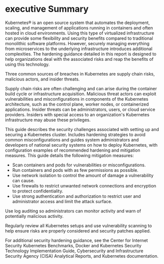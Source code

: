 # executive Summary

Kubernetes® is an open source system that automates the deployment, scaling, and management of applications running in containers and often hosted in cloud environments. Using this type of virtualized infrastructure can provide some flexibility and security benefits compared to traditional monolithic software platforms. However, securely managing everything from microservices to the underlying infrastructure introduces additional complexities. The hardening guidance detailed in this report is designed to help organizations deal with the associated risks and reap the benefits of using this technology.

Three common sources of breaches in Kubernetes are supply chain risks, malicious actors, and insider threats.

Supply chain risks are often challenging and can arise during the container build cycle or infrastructure acquisition. Malicious threat actors can exploit vulnerabilities and misconfigurations in components of the Kubernetes architecture, such as the control plane, worker nodes, or containerized applications. Insider threats can be administrators, users, or cloud service providers. Insiders with special access to an organization's Kubernetes infrastructure may abuse these privileges.

This guide describes the security challenges associated with setting up and securing a Kubernetes cluster. Includes hardening strategies to avoid common misconfigurations and guides system administrators and developers of national security systems on how to deploy Kubernetes, with configuration examples of recommended hardening and mitigation measures. This guide details the following mitigation measures:

- Scan containers and pods for vulnerabilities or misconfigurations.
- Run containers and pods with as few permissions as possible.
- Use network isolation to control the amount of damage a vulnerability can cause.
- Use firewalls to restrict unwanted network connections and encryption to protect confidentiality.
- Use strong authentication and authorization to restrict user and administrator access and limit the attack surface.

Use log auditing so administrators can monitor activity and warn of potentially malicious activity.

Regularly review all Kubernetes setups and use vulnerability scanning to help ensure risks are properly considered and security patches applied.

For additional security hardening guidance, see the Center for Internet Security Kubernetes Benchmarks, Docker and Kubernetes Security Technology Implementation Guide, Cybersecurity and Infrastructure Security Agency (CISA) Analytical Reports, and Kubernetes documentation.